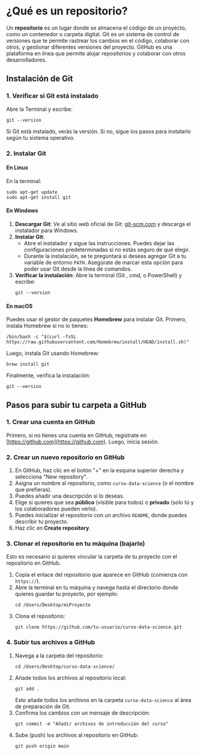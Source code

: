 
# ¿Qué es un repositorio?

Un **repositorio** es un lugar donde se almacena el código de un proyecto, como un contenedor o carpeta digital. Git es un sistema de control de versiones que te permite rastrear los cambios en el código, colaborar con otros, y gestionar diferentes versiones del proyecto. GitHub es una plataforma en línea que permite alojar repositorios y colaborar con otros desarrolladores.

## Instalación de Git

### 1. Verificar si Git está instalado

Abre la Terminal y escribe:
```
git --version
```
Si Git está instalado, verás la versión. Si no, sigue los pasos para instalarlo según tu sistema operativo.

### 2. Instalar Git

#### En Linux
En la terminal:
``` 
sudo apt-get update
sudo apt-get install git
```

#### En Windows
1. **Descargar Git**: Ve al sitio web oficial de Git: [git-scm.com](https://git-scm.com) y descarga el instalador para Windows.
2. **Instalar Git**:
   - Abre el instalador y sigue las instrucciones. Puedes dejar las configuraciones predeterminadas si no estás seguro de qué elegir.
   - Durante la instalación, se te preguntará si deseas agregar Git a tu variable de entorno `PATH`. Asegúrate de marcar esta opción para poder usar Git desde la línea de comandos.
3. **Verificar la instalación**: Abre la terminal (Git  , cmd, o PowerShell) y escribe:
   ``` 
   git --version
   ```

#### En macOS
Puedes usar el gestor de paquetes **Homebrew** para instalar Git. Primero, instala Homebrew si no lo tienes:
``` 
/bin/bash -c "$(curl -fsSL https://raw.githubusercontent.com/Homebrew/install/HEAD/install.sh)"
```
Luego, instala Git usando Homebrew:
``` 
brew install git
```
Finalmente, verifica la instalación:
``` 
git --version
```

## Pasos para subir tu carpeta a GitHub

### 1. Crear una cuenta en GitHub
Primero, si no tienes una cuenta en GitHub, regístrate en [https://github.com](https://github.com). Luego, inicia sesión.

### 2. Crear un nuevo repositorio en GitHub
1. En GitHub, haz clic en el botón "+" en la esquina superior derecha y selecciona "New repository".
2. Asigna un nombre al repositorio, como `curso-data-science` (o el nombre que prefieras).
3. Puedes añadir una descripción si lo deseas.
4. Elige si quieres que sea **público** (visible para todos) o **privado** (solo tú y los colaboradores pueden verlo).
5. Puedes inicializar el repositorio con un archivo `README`, donde puedes describir tu proyecto.
6. Haz clic en **Create repository**.

### 3. Clonar el repositorio en tu máquina (bajarlo)
Esto es necesario si quieres vincular la carpeta de tu proyecto con el repositorio en GitHub.

1. Copia el enlace del repositorio que aparece en GitHub (comienza con `https://`).
2. Abre la terminal en tu máquina y navega hasta el directorio donde quieres guardar tu proyecto, por ejemplo:
   ``` 
   cd /Users/Desktop/miProyecto
   ```
3. Clona el repositorio:
   ``` 
   git clone https://github.com/tu-usuario/curso-data-science.git
   ```

### 4. Subir tus archivos a GitHub

1. Navega a la carpeta del repositorio:
   ``` 
   cd /Users/Desktop/curso-data-science/
   ```
2. Añade todos los archivos al repositorio local:
   ``` 
   git add .
   ```
   Esto añade todos los archivos en la carpeta `curso-data-science` al área de preparación de Git.
3. Confirma los cambios con un mensaje de descripción:
   ``` 
   git commit -m "Añadir archivos de introducción del curso"
   ```
4. Sube (push) los archivos al repositorio en GitHub:
   ``` 
   git push origin main
   ```

